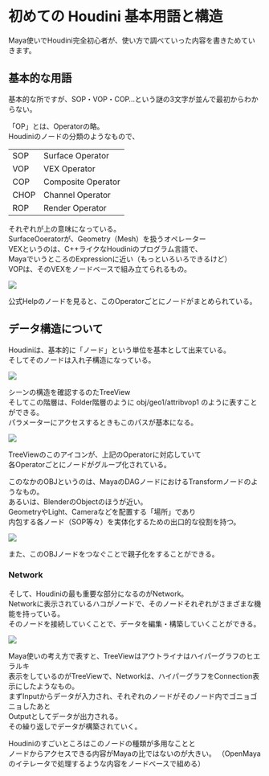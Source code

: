 # 初めての Houdini 基本用語と構造

<!-- SUMMARY:初めてのHoudini_基本操作01 -->

Maya使いでHoudini完全初心者が、使い方で調べていった内容を書きためていきます。  
  
## 基本的な用語
  
基本的な所ですが、SOP・VOP・COP…という謎の3文字が並んで最初からわからない。  
  
「OP」とは、Operatorの略。  
Houdiniのノードの分類のようなもので、  

|      |                    |
| ---- | ------------------ |
| SOP  | Surface Operator   |
| VOP  | VEX Operator       |
| COP  | Composite Operator |
| CHOP | Channel Operator   |
| ROP  | Render Operator    |

それぞれが上の意味になっている。  
SurfaceOoeratorが、Geometry（Mesh）を扱うオペレーター  
VEXというのは、C++ライクなHoudiniのプログラム言語で、  
MayaでいうところのExpressionに近い（もっといろいろできるけど）  
VOPは、そのVEXをノードベースで組み立てられるもの。

![](https://i.gyazo.com/acbe156be6af66a38bd29b4409386c0a.png)

公式Helpのノードを見ると、このOperatorごとにノードがまとめられている。  

## データ構造について

Houdiniは、基本的に「ノード」という単位を基本として出来ている。  
そしてそのノードは入れ子構造になっている。  
  
![](https://i.gyazo.com/d3a830b3ca2a60c1e9e41dc064dfd257.png)

シーンの構造を確認するのたTreeView  
そしてこの階層は、Folder階層のように obj/geo1/attribvop1 のように表すことができる。  
パラメーターにアクセスするときもこのパスが基本になる。  

![](https://gyazo.com/604e6b248f232a1d2ebec0098b033c9e.png)

TreeViewのこのアイコンが、上記のOperatorに対応していて  
各Operatorごとにノードがグループ化されている。  
  
このなかのOBJというのは、MayaのDAGノードにおけるTransformノードのようなもの。  
あるいは、BlenderのObjectのほうが近い。  
GeometryやLight、Cameraなどを配置する「場所」であり  
内包する各ノード（SOP等々）を実体化するための出口的な役割を持つ。

![](https://gyazo.com/784596a253781f283d042ed91d73b0b4.png)

また、このOBJノードをつなぐことで親子化をすることができる。  


### Network

そして、Houdiniの最も重要な部分になるのがNetwork。  
Networkに表示されているハコがノードで、そのノードそれぞれがさまざまな機能を持っている。  
そのノードを接続していくことで、データを編集・構築していくことができる。  

![](https://i.gyazo.com/db6fc91ffbad79f2e96b0e2681e67ac8.png)

Maya使いの考え方で表すと、TreeViewはアウトライナはハイパーグラフのヒエラルキ  
表示をしているのがTreeViewで、Networkは、ハイパーグラフをConnection表示にしたようなもの。  
まずInputからデータが入力され、それぞれのノードがそのノード内でゴニョゴニョしたあと  
Outputとしてデータが出力される。  
その繰り返しでデータが構築されていく。  
  
Houdiniのすごいところはこのノードの種類が多用なことと  
ノードからアクセスできる内容がMayaの比ではないのが大きい。
（OpenMayaのイテレータで処理するような内容をノードベースで組める）  

